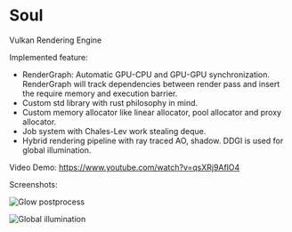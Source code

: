 # Soul
Vulkan Rendering Engine

Implemented feature:
- RenderGraph: Automatic GPU-CPU and GPU-GPU synchronization. RenderGraph will track dependencies between render pass and insert the require memory and execution barrier.
- Custom std library with rust philosophy in mind.
- Custom memory allocator like linear allocator, pool allocator and proxy allocator.
- Job system with Chales-Lev work stealing deque.
- Hybrid rendering pipeline with ray traced AO, shadow. DDGI is used for global illumination.

Video Demo:
https://www.youtube.com/watch?v=qsXRj9AflO4

Screenshots:

![Glow postprocess](https://i0.wp.com/kevinyu.net/wp-content/uploads/2019/04/ybYmvZpYC7.jpg?resize=768%2C388&ssl=1)

![Global illumination](https://i2.wp.com/kevinyu.net/wp-content/uploads/2019/01/QXhkdnJy3a-1.gif?fit=900%2C490&quality=95)
